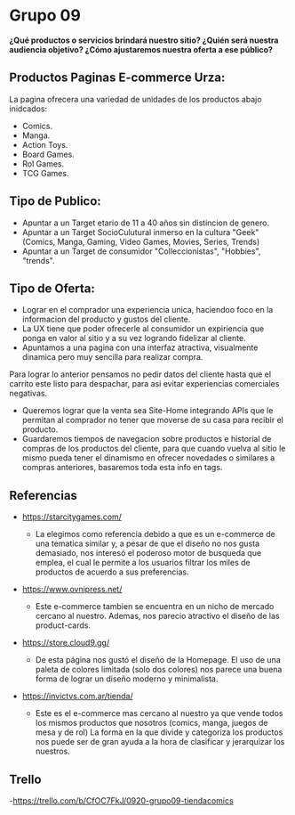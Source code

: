 # Grupo 09

**¿Qué productos o servicios brindará nuestro sitio? ¿Quién será nuestra audiencia
objetivo? ¿Cómo ajustaremos nuestra oferta a ese público?**

## Productos Paginas E-commerce Urza:

La pagina ofrecera una variedad de unidades de los productos abajo inidcados:

- Comics.
- Manga.
- Action Toys.
- Board Games.
- Rol Games.
- TCG Games.

## Tipo de Publico:

- Apuntar a un Target etario de 11 a 40 años sin distincion de genero.
- Apuntar a un Target SocioCulutural inmerso en la cultura "Geek"(Comics, Manga, Gaming, Video Games, Movies, Series, Trends)
- Apuntar a un Target de consumidor "Colleccionistas", "Hobbies", "trends".

## Tipo de Oferta:

- Lograr en el comprador una experiencia unica, haciendoo foco en la informacion del producto y gustos del cliente.
- La UX tiene que poder ofrecerle al consumidor un expiriencia que ponga en valor al sitio y a su vez logrando fidelizar al cliente.
- Apuntamos a una pagina con una interfaz atractiva, visualmente dinamica pero muy sencilla para realizar compra.

Para lograr lo anterior pensamos no pedir datos del cliente hasta que el carrito este listo para despachar, para asi evitar experiencias comerciales negativas.

- Queremos lograr que la venta sea Site-Home integrando APIs que le permitan al comprador no tener que moverse de su casa para recibir el producto.
- Guardaremos tiempos de navegacion sobre productos e historial de compras de los productos del cliente, para que cuando vuelva al sitio le mismo pueda tener el dinamismo en ofrecer novedades o similares a compras anteriores, basaremos toda esta info en tags.

## Referencias

- https://starcitygames.com/

  - La elegimos como referencia debido a que es un e-commerce de una tematica similar y, a pesar de que el diseño no nos gusta demasiado, nos interesó el poderoso motor de busqueda que emplea, el cual le permite a los usuarios filtrar los miles de productos de acuerdo a sus preferencias.

- https://www.ovnipress.net/

  - Este e-commerce tambien se encuentra en un nicho de mercado cercano al nuestro. Ademas, nos parecio atractivo el diseño de las product-cards.

- https://store.cloud9.gg/

  - De esta página nos gustó el diseño de la Homepage. El uso de una paleta de colores limitada (solo dos colores) nos parece una buena forma de lograr un diseño moderno y minimalista.

- https://invictvs.com.ar/tienda/

  - Este es el e-commerce mas cercano al nuestro ya que vende todos los mismos productos que nosotros (comics, manga, juegos de mesa y de rol) La forma en la que divide y categoriza los productos nos puede ser de gran ayuda a la hora de clasificar y jerarquizar los nuestros.

## Trello

-https://trello.com/b/CfOC7FkJ/0920-grupo09-tiendacomics
